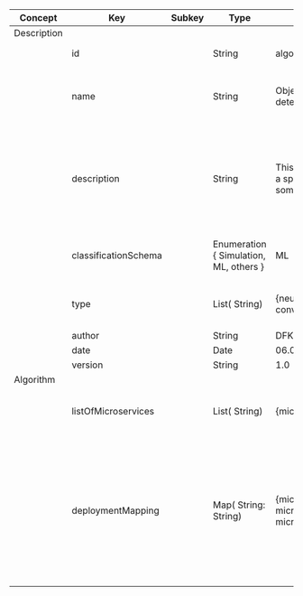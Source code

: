 
<style>
  .md-typeset h1,
  .md-content__button {
    display: none;
  }
</style>
| Concept     | Key                  | Subkey | Type                                   | Example Value                                                                               | Comment                                                                                                                                                                                                                                    | Condition |
| ----------- | -------------------- | ------ | -------------------------------------- | ------------------------------------------------------------------------------------------- | ------------------------------------------------------------------------------------------------------------------------------------------------------------------------------------------------------------------------------------------ | --------- |
| Description |                      |        |                                        |                                                                                             |                                                                                                                                                                                                                                            |           |
|             | id                   |        | String                                 | algorithm_10824912410291                                                                    | a unique id to identify this asset                                                                                                                                                                                                         | auto      |
|             | name                 |        | String                                 | Object Detection Algorithm for detection of faulty weld seams                               | a human-readable name to ease identification and discoverability for human users                                                                                                                                                           | mandatory |
|             | description          |        | String                                 | This algorithm can be used to solve a specifc problem, and applies some fancy technologies. | a short, human-readable description of the Algorithm to aid a human user in analysing the Algorithm’s capabilities and its applicability to a certain problem                                                                              | mandatory |
|             | classificationSchema |        | Enumeration { Simulation, ML, others } | ML                                                                                          | the classification of the Algorithm, to describe the specialization area                                                                                                                                                                   | mandatory |
|             | type                 |        | List( String)                          | {neural network, deep learning, convolutional neural network, CNN}                          | a detailed list of attributes to describe the Algorithm’s field of application                                                                                                                                                             | mandatory |
|             | author               |        | String                                 | DFKI                                                                                        | the authoring entity                                                                                                                                                                                                                       | mandatory |
|             | date                 |        | Date                                   | 06.04.2021                                                                                  | the creation data                                                                                                                                                                                                                          | auto      |
|             | version              |        | String                                 | 1.0                                                                                         | the version                                                                                                                                                                                                                                | mandatory |
| Algorithm   |                      |        |                                        |                                                                                             |                                                                                                                                                                                                                                            |           |
|             | listOfMicroservices  |        | List( String)                          | {microserviceAsset_id_121241241}                                                            | a list of Microservice Asset IDs, which are contained in the algorithm                                                                                                                                                                     | mandatory |
|             | deploymentMapping    |        | Map( String: String)                   | {microserviceA:hostB, microserviceB:hostB, microserviceC:hostC}                             | a mapping specifying which microservice should run on which host. By default each microservice is assigned a respective host, but this behaviour is not always ideal (eg. when two or more Microservices may need to run on the same host) | mandatory |
